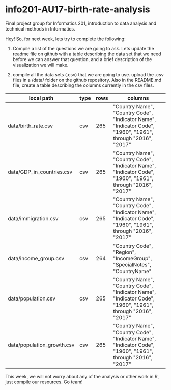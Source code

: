 # info201-AU17-birth-rate-analysis
Final project group for Informatics 201, introduction to data analysis and technical methods in Informatics.

Hey! So, for next week, lets try to complete the following:

1. Compile a list of the questions we are going to ask.
Lets update the readme file on github with a table describing the data set that we need before we can answer that question, and a brief description of the visualization we will make.

2. compile all the data sets (.csv) that we are going to use.
upload the .csv files in a /data/ folder on the github repository. 
Also in the README.md file, create a table describing the columns currently in the csv files.

| local path | type | rows | columns |
| ---------- | ---- | ---- | ------- |
| data/birth_rate.csv | csv | 265 | "Country Name", "Country Code", "Indicator Name", "Indicator Code", "1960", "1961", through "2016", "2017" |
| data/GDP_in_countries.csv | csv | 265 | "Country Name", "Country Code", "Indicator Name", "Indicator Code", "1960", "1961", through "2016", "2017" |
| data/immigration.csv | csv | 265 | "Country Name", "Country Code", "Indicator Name", "Indicator Code", "1960", "1961", through "2016", "2017" |
| data/income_group.csv | csv | 264 | "Country Code", "Region", "IncomeGroup", "SpecialNotes", "CountryName" |
| data/population.csv | csv | 265 | "Country Name", "Country Code", "Indicator Name", "Indicator Code", "1960", "1961", through "2016", "2017" |
| data/population_growth.csv | csv | 265 | "Country Name", "Country Code", "Indicator Name", "Indicator Code", "1960", "1961", through "2016", "2017" |


This week, we will not worry about any of the analysis or other work in R, just compile our resources. Go team!
